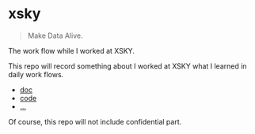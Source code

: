 # xsky

> Make Data Alive.

The work flow while I worked at XSKY.

This repo will record something about I worked at XSKY what I learned in daily work flows.

- [doc](#doc)
- [code](#code)
- [...](#)

Of course, this repo will not include confidential part.


